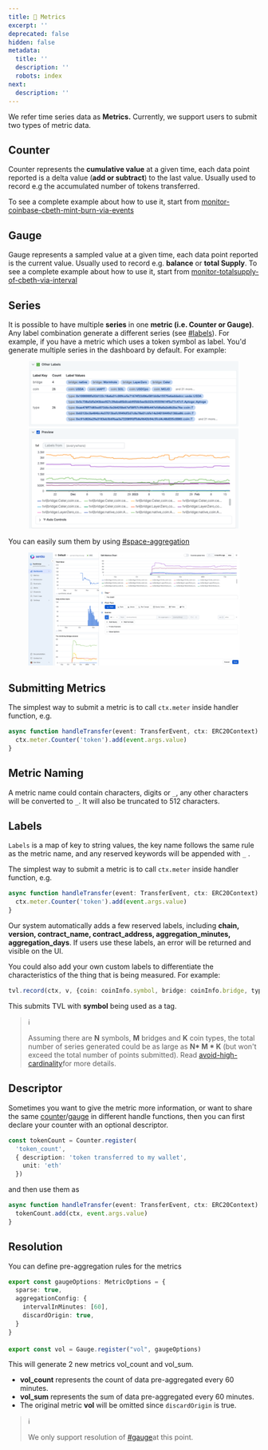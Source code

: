 ```yaml
---
title: 🧭 Metrics
excerpt: ''
deprecated: false
hidden: false
metadata:
  title: ''
  description: ''
  robots: index
next:
  description: ''
---
```

We refer time series data as **Metrics.** Currently, we support users to submit two types of metric data.

## Counter

Counter represents the **cumulative value** at a given time, each data point reported is a delta value (**add or subtract**) to the last value. Usually used to record e.g the accumulated number of tokens transferred.

To see a complete example about how to use it, start from [monitor-coinbase-cbeth-mint-burn-via-events](monitor-coinbase-cbeth-mint-burn-via-events "mention")

## Gauge

Gauge represents a sampled value at a given time, each data point reported is the current value. Usually used to record e.g. **balance** or **total Supply**. To see a complete example about how to use it, start from [monitor-totalsupply-of-cbeth-via-interval](monitor-totalsupply-of-cbeth-via-interval "mention")

## Series

It is possible to have multiple **series** in one **metric (i.e. Counter or Gauge)**. Any label combination generate a different series (see [#labels](metrics-in-processors#labels "mention")). For example, if you have a metric which uses a token symbol as label. You'd generate multiple series in the dashboard by default. For example:

<figure>
  <img src="https://raw.githubusercontent.com/sentioxyz/docs/v1.0/assets/image (3) (1) (1) (1) (1).png" alt="" />

  <figcaption />
</figure>

You can easily sum them by using [#space-aggregation](aggregation-functions-and-formulas#space-aggregation "mention")

<figure>
  <img src="https://raw.githubusercontent.com/sentioxyz/docs/v1.0/assets/agg.gif" alt="" />

  <figcaption />
</figure>

## Submitting Metrics

The simplest way to submit a metric is to call `ctx.meter` inside handler function, e.g.

```typescript
async function handleTransfer(event: TransferEvent, ctx: ERC20Context) {
  ctx.meter.Counter('token').add(event.args.value)
}
```

## Metric Naming

A metric name could contain characters, digits or `_`, any other characters will be converted to `_`. It will also be truncated to 512 characters.

## Labels

`Labels` is a map of key to string values, the key name follows the same rule as the metric name, and any reserved keywords will be appended with `_` .

The simplest way to submit a metric is to call `ctx.meter` inside handler function, e.g.

```typescript
async function handleTransfer(event: TransferEvent, ctx: ERC20Context) {
  ctx.meter.Counter('token').add(event.args.value)
}
```

Our system automatically adds a few reserved labels, including **chain, version, contract\_name, contract\_address, aggregation\_minutes, aggregation\_days**. If users use these labels, an error will  be returned and visible on the UI.

You could also add your own custom labels to differentiate the characteristics of the thing that is being measured. For example:

```typescript
tvl.record(ctx, v, {coin: coinInfo.symbol, bridge: coinInfo.bridge, type: coinInfo.token_type.type})
```

This submits TVL with **symbol** being used as a tag.

> ℹ️
>
> Assuming there are **N** symbols, **M** bridges and **K** coin types, the total number of series generated could be as large as **N\* M \* K** (but won't exceed the total number of points submitted). Read [avoid-high-cardinality](avoid-high-cardinality "mention")for more details.

## Descriptor

Sometimes you want to give the metric more information, or want to share the same [counter](metrics#counter)/[gauge](metrics#gauge) in different handle functions, then you can first declare your counter with an optional descriptor.

```typescript
const tokenCount = Counter.register(
  'token_count',
  { description: 'token transferred to my wallet',
    unit: 'eth'
  })
```

and then use them as

```typescript
async function handleTransfer(event: TransferEvent, ctx: ERC20Context) {
  tokenCount.add(ctx, event.args.value)
}
```

## Resolution

You can define pre-aggregation rules for the metrics

```typescript
export const gaugeOptions: MetricOptions = {
  sparse: true,
  aggregationConfig: {
    intervalInMinutes: [60],
    discardOrigin: true,
  }
}

export const vol = Gauge.register("vol", gaugeOptions)
```

This will generate 2 new metrics vol\_count and vol\_sum.

* **vol\_count** represents the count of data pre-aggregated every 60 minutes.
* **vol\_sum** represents the sum of data pre-aggregated every 60 minutes.
* The original metric **vol** will be omitted since `discardOrigin` is true.

> ℹ️
>
> We only support resolution of [#gauge](metrics#gauge "mention")at this point.